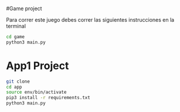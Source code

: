 #Game project

Para correr este juego debes correr las siguientes instrucciones en la terminal

```sh
cd game
python3 main.py
```
# App1 Project

```sh
git clone
cd app
source env/bin/activate
pip3 install -r requirements.txt
python3 main.py
```